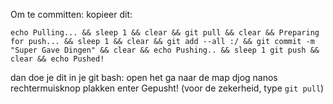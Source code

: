 Om te committen: kopieer dit: 

`echo Pulling... && sleep 1 && clear && git pull && clear && Preparing for push... && sleep 1 && clear && git add --all :/ && git commit -m "Super Gave Dingen" && clear && echo Pushing.. && sleep 1 git push && clear && echo Pushed!`

dan doe je dit in je git bash:
open het
ga naar de map djog nanos
rechtermuisknop
plakken
enter
Gepusht!
(voor de zekerheid, type `git pull`)
